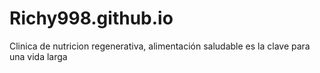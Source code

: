 # Richy998.github.io
Clinica de nutricion regenerativa, alimentación saludable es la clave para una vida larga
